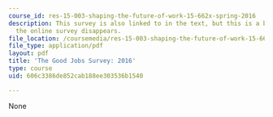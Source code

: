 ```yaml
---
course_id: res-15-003-shaping-the-future-of-work-15-662x-spring-2016
description: This survey is also linked to in the text, but this is a backup in case
  the online survey disappears.
file_location: /coursemedia/res-15-003-shaping-the-future-of-work-15-662x-spring-2016/606c3386de852cab188ee303536b1540_MITRES_15_003S16_goodjobs2016.pdf
file_type: application/pdf
layout: pdf
title: 'The Good Jobs Survey: 2016'
type: course
uid: 606c3386de852cab188ee303536b1540

---
```

None